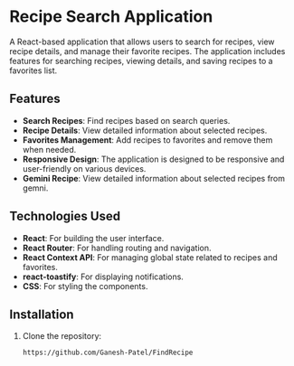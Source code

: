 # Recipe Search Application

A React-based application that allows users to search for recipes, view recipe details, and manage their favorite recipes. The application includes features for searching recipes, viewing details, and saving recipes to a favorites list.

## Features

- **Search Recipes**: Find recipes based on search queries.
- **Recipe Details**: View detailed information about selected recipes.
- **Favorites Management**: Add recipes to favorites and remove them when needed.
- **Responsive Design**: The application is designed to be responsive and user-friendly on various devices.
- **Gemini Recipe**: View detailed information about selected recipes from gemni.

## Technologies Used

- **React**: For building the user interface.
- **React Router**: For handling routing and navigation.
- **React Context API**: For managing global state related to recipes and favorites.
- **react-toastify**: For displaying notifications.
- **CSS**: For styling the components.

## Installation

1. Clone the repository:

   ```bash
   https://github.com/Ganesh-Patel/FindRecipe
